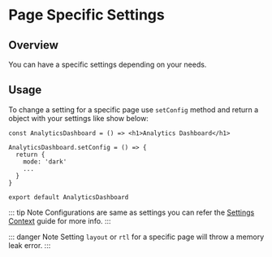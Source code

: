 # Page Specific Settings

## Overview

You can have a specific settings depending on your needs.

## Usage

To change a setting for a specific page use `setConfig` method and return a object with your settings like show below:

```tsx
const AnalyticsDashboard = () => <h1>Analytics Dashboard</h1>

AnalyticsDashboard.setConfig = () => {
  return {
    mode: 'dark'
    ...
  }
}

export default AnalyticsDashboard
```

::: tip Note
Configurations are same as settings you can refer the [Settings Context](/guide/settings/context/) guide for more info.
:::

::: danger Note
Setting `layout` or `rtl` for a specific page will throw a memory leak error.
:::
